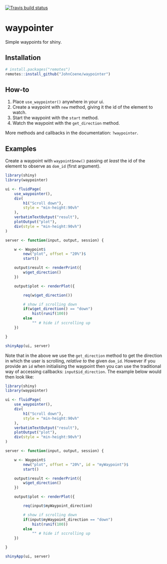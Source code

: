 [![Travis build status](https://travis-ci.org/JohnCoene/waypointer.svg?branch=master)](https://travis-ci.org/JohnCoene/waypointer)

# waypointer

Simple waypoints for shiny.

## Installation

``` r
# install.packages("remotes")
remotes::install_github("JohnCoene/waypointer")
```

## How-to

1. Place `use_waypointer()` anywhere in your ui.
2. Create a waypoint with `new` method, giving it the id of the element to watch.
3. Start the waypoint with the `start` method.
4. Watch the waypoint with the `get_direction` method.

More methods and callbacks in the documentation: `?waypointer`.

## Examples

Create a waypoint with `waypoint$new()`  passing _at least_ the id of the element to observe as `dom_id` (first argument). 

``` r
library(shiny)
library(waypointer)

ui <- fluidPage(
	use_waypointer(),
	div(
		h1("Scroll down"), 
		style = "min-height:90vh"
	),
	verbatimTextOutput("result"),
	plotOutput("plot"),
	div(style = "min-height:90vh")
)

server <- function(input, output, session) {

	w <- Waypoint$
		new("plot", offset = "20%")$
		start()

	output$result <- renderPrint({
		w$get_direction()
	})

	output$plot <- renderPlot({

		req(w$get_direction())

		# show if scrolling down
		if(w$get_direction() == "down")
			hist(runif(100))
		else
			"" # hide if sccrolling up
	})

}

shinyApp(ui, server)
```

Note that in the above we use the `get_direction` method to get the direction in which the user is scrolling, _relative to_ the given `dom_id`. However if you provide an `id` when initialising the waypoint then you can use the traditional way of accessing callbacks: `input$id_direction`. The example below would then look like:

``` r
library(shiny)
library(waypointer)

ui <- fluidPage(
	use_waypointer(),
	div(
		h1("Scroll down"), 
		style = "min-height:90vh"
	),
	verbatimTextOutput("result"),
	plotOutput("plot"),
	div(style = "min-height:90vh")
)

server <- function(input, output, session) {

	w <- Waypoint$
		new("plot", offset = "20%", id = "myWaypoint")$
		start()

	output$result <- renderPrint({
		w$get_direction()
	})

	output$plot <- renderPlot({

		req(input$myWaypoint_direction)

		# show if scrolling down
		if(input$myWaypoint_direction == "down")
			hist(runif(100))
		else
			"" # hide if sccrolling up
	})

}

shinyApp(ui, server)
```
